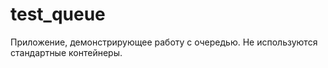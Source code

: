 # test_queue
Приложение, демонстрирующее работу с очередью. Не используются стандартные контейнеры.
